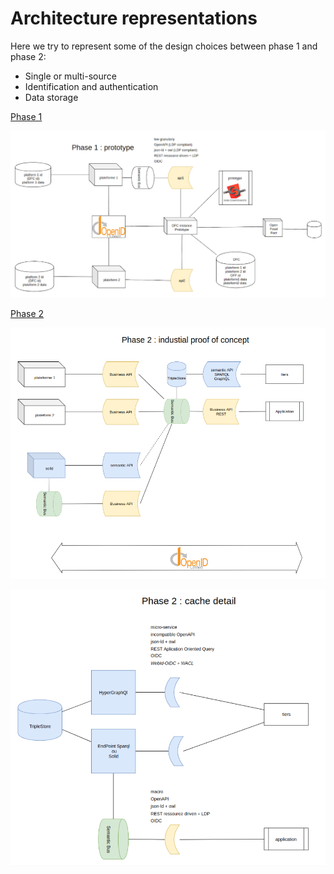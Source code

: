 # Architecture representations

Here we try to represent some of the design choices between phase 1 and phase 2:

* Single or multi-source
* Identification and authentication
* Data storage

[Phase 1](https://www.draw.io/?lightbox=1&highlight=0000ff&edit=_blank&layers=1&nav=1&title=architecture%20DFC#Uhttps%3A%2F%2Fdrive.google.com%2Fuc%3Fid%3D1f1C_Inb7sOeufswQkv2nnpLgWsGbhW98%26export%3Ddownload)

![](../.gitbook/assets/schema1.png)

[Phase 2](https://www.draw.io/?lightbox=1&highlight=0000ff&edit=_blank&layers=1&nav=1&page=1#G1f1C_Inb7sOeufswQkv2nnpLgWsGbhW98)

![](../.gitbook/assets/schema2.png)

![](../.gitbook/assets/capture-du-2019-06-18-00-36-41.png)

